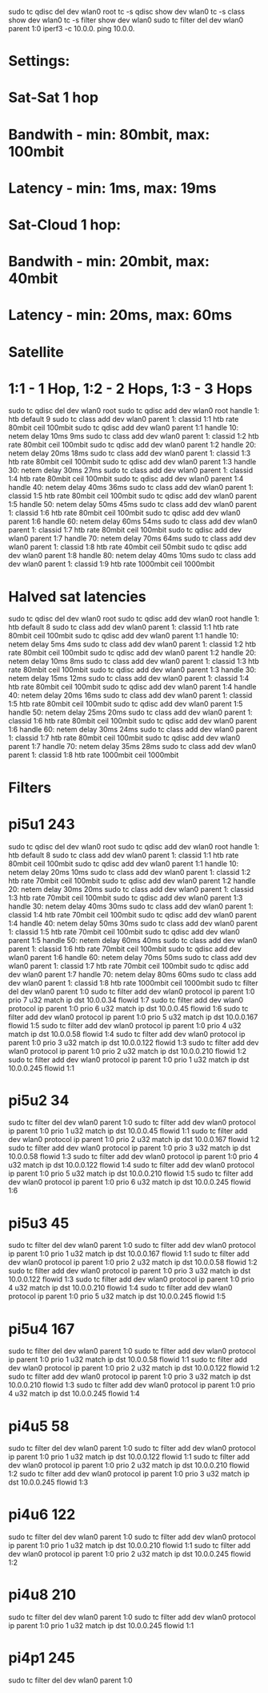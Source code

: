 sudo tc qdisc del dev wlan0 root
tc -s qdisc show dev wlan0
tc -s class show dev wlan0
tc -s filter show dev wlan0
sudo tc filter del dev wlan0 parent 1:0
iperf3 -c 10.0.0.
ping 10.0.0.
# Settings:
# Sat-Sat 1 hop
#   Bandwith - min: 80mbit, max: 100mbit
#   Latency - min: 1ms, max: 19ms
#
# Sat-Cloud 1 hop:
#   Bandwith - min: 20mbit, max: 40mbit
#   Latency - min: 20ms, max: 60ms
#
# Satellite
# 1:1 - 1 Hop, 1:2 - 2 Hops, 1:3 - 3 Hops
sudo tc qdisc del dev wlan0 root
sudo tc qdisc add dev wlan0 root handle 1: htb default 9
sudo tc class add dev wlan0 parent 1: classid 1:1 htb rate 80mbit ceil 100mbit
sudo tc qdisc add dev wlan0 parent 1:1 handle 10: netem delay 10ms 9ms
sudo tc class add dev wlan0 parent 1: classid 1:2 htb rate 80mbit ceil 100mbit
sudo tc qdisc add dev wlan0 parent 1:2 handle 20: netem delay 20ms 18ms
sudo tc class add dev wlan0 parent 1: classid 1:3 htb rate 80mbit ceil 100mbit
sudo tc qdisc add dev wlan0 parent 1:3 handle 30: netem delay 30ms 27ms
sudo tc class add dev wlan0 parent 1: classid 1:4 htb rate 80mbit ceil 100mbit
sudo tc qdisc add dev wlan0 parent 1:4 handle 40: netem delay 40ms 36ms
sudo tc class add dev wlan0 parent 1: classid 1:5 htb rate 80mbit ceil 100mbit
sudo tc qdisc add dev wlan0 parent 1:5 handle 50: netem delay 50ms 45ms
sudo tc class add dev wlan0 parent 1: classid 1:6 htb rate 80mbit ceil 100mbit
sudo tc qdisc add dev wlan0 parent 1:6 handle 60: netem delay 60ms 54ms
sudo tc class add dev wlan0 parent 1: classid 1:7 htb rate 80mbit ceil 100mbit
sudo tc qdisc add dev wlan0 parent 1:7 handle 70: netem delay 70ms 64ms
sudo tc class add dev wlan0 parent 1: classid 1:8 htb rate 40mbit ceil 50mbit
sudo tc qdisc add dev wlan0 parent 1:8 handle 80: netem delay 40ms 10ms
sudo tc class add dev wlan0 parent 1: classid 1:9 htb rate 1000mbit ceil 1000mbit

# Halved sat latencies
sudo tc qdisc del dev wlan0 root
sudo tc qdisc add dev wlan0 root handle 1: htb default 8
sudo tc class add dev wlan0 parent 1: classid 1:1 htb rate 80mbit ceil 100mbit
sudo tc qdisc add dev wlan0 parent 1:1 handle 10: netem delay 5ms 4ms
sudo tc class add dev wlan0 parent 1: classid 1:2 htb rate 80mbit ceil 100mbit
sudo tc qdisc add dev wlan0 parent 1:2 handle 20: netem delay 10ms 8ms
sudo tc class add dev wlan0 parent 1: classid 1:3 htb rate 80mbit ceil 100mbit
sudo tc qdisc add dev wlan0 parent 1:3 handle 30: netem delay 15ms 12ms
sudo tc class add dev wlan0 parent 1: classid 1:4 htb rate 80mbit ceil 100mbit
sudo tc qdisc add dev wlan0 parent 1:4 handle 40: netem delay 20ms 16ms
sudo tc class add dev wlan0 parent 1: classid 1:5 htb rate 80mbit ceil 100mbit
sudo tc qdisc add dev wlan0 parent 1:5 handle 50: netem delay 25ms 20ms
sudo tc class add dev wlan0 parent 1: classid 1:6 htb rate 80mbit ceil 100mbit
sudo tc qdisc add dev wlan0 parent 1:6 handle 60: netem delay 30ms 24ms
sudo tc class add dev wlan0 parent 1: classid 1:7 htb rate 80mbit ceil 100mbit
sudo tc qdisc add dev wlan0 parent 1:7 handle 70: netem delay 35ms 28ms
sudo tc class add dev wlan0 parent 1: classid 1:8 htb rate 1000mbit ceil 1000mbit

# Filters
# pi5u1 243
sudo tc qdisc del dev wlan0 root
sudo tc qdisc add dev wlan0 root handle 1: htb default 8
sudo tc class add dev wlan0 parent 1: classid 1:1 htb rate 80mbit ceil 100mbit
sudo tc qdisc add dev wlan0 parent 1:1 handle 10: netem delay 20ms 10ms
sudo tc class add dev wlan0 parent 1: classid 1:2 htb rate 70mbit ceil 100mbit
sudo tc qdisc add dev wlan0 parent 1:2 handle 20: netem delay 30ms 20ms
sudo tc class add dev wlan0 parent 1: classid 1:3 htb rate 70mbit ceil 100mbit
sudo tc qdisc add dev wlan0 parent 1:3 handle 30: netem delay 40ms 30ms
sudo tc class add dev wlan0 parent 1: classid 1:4 htb rate 70mbit ceil 100mbit
sudo tc qdisc add dev wlan0 parent 1:4 handle 40: netem delay 50ms 30ms
sudo tc class add dev wlan0 parent 1: classid 1:5 htb rate 70mbit ceil 100mbit
sudo tc qdisc add dev wlan0 parent 1:5 handle 50: netem delay 60ms 40ms
sudo tc class add dev wlan0 parent 1: classid 1:6 htb rate 70mbit ceil 100mbit
sudo tc qdisc add dev wlan0 parent 1:6 handle 60: netem delay 70ms 50ms
sudo tc class add dev wlan0 parent 1: classid 1:7 htb rate 70mbit ceil 100mbit
sudo tc qdisc add dev wlan0 parent 1:7 handle 70: netem delay 80ms 60ms
sudo tc class add dev wlan0 parent 1: classid 1:8 htb rate 1000mbit ceil 1000mbit
sudo tc filter del dev wlan0 parent 1:0
sudo tc filter add dev wlan0 protocol ip parent 1:0 prio 7 u32 match ip dst 10.0.0.34 flowid 1:7
sudo tc filter add dev wlan0 protocol ip parent 1:0 prio 6 u32 match ip dst 10.0.0.45 flowid 1:6
sudo tc filter add dev wlan0 protocol ip parent 1:0 prio 5 u32 match ip dst 10.0.0.167 flowid 1:5
sudo tc filter add dev wlan0 protocol ip parent 1:0 prio 4 u32 match ip dst 10.0.0.58 flowid 1:4
sudo tc filter add dev wlan0 protocol ip parent 1:0 prio 3 u32 match ip dst 10.0.0.122 flowid 1:3
sudo tc filter add dev wlan0 protocol ip parent 1:0 prio 2 u32 match ip dst 10.0.0.210 flowid 1:2
sudo tc filter add dev wlan0 protocol ip parent 1:0 prio 1 u32 match ip dst 10.0.0.245 flowid 1:1

# pi5u2 34
sudo tc filter del dev wlan0 parent 1:0
sudo tc filter add dev wlan0 protocol ip parent 1:0 prio 1 u32 match ip dst 10.0.0.45 flowid 1:1
sudo tc filter add dev wlan0 protocol ip parent 1:0 prio 2 u32 match ip dst 10.0.0.167 flowid 1:2
sudo tc filter add dev wlan0 protocol ip parent 1:0 prio 3 u32 match ip dst 10.0.0.58 flowid 1:3
sudo tc filter add dev wlan0 protocol ip parent 1:0 prio 4 u32 match ip dst 10.0.0.122 flowid 1:4
sudo tc filter add dev wlan0 protocol ip parent 1:0 prio 5 u32 match ip dst 10.0.0.210 flowid 1:5
sudo tc filter add dev wlan0 protocol ip parent 1:0 prio 6 u32 match ip dst 10.0.0.245 flowid 1:6

# pi5u3 45
sudo tc filter del dev wlan0 parent 1:0
sudo tc filter add dev wlan0 protocol ip parent 1:0 prio 1 u32 match ip dst 10.0.0.167 flowid 1:1
sudo tc filter add dev wlan0 protocol ip parent 1:0 prio 2 u32 match ip dst 10.0.0.58 flowid 1:2
sudo tc filter add dev wlan0 protocol ip parent 1:0 prio 3 u32 match ip dst 10.0.0.122 flowid 1:3
sudo tc filter add dev wlan0 protocol ip parent 1:0 prio 4 u32 match ip dst 10.0.0.210 flowid 1:4
sudo tc filter add dev wlan0 protocol ip parent 1:0 prio 5 u32 match ip dst 10.0.0.245 flowid 1:5

# pi5u4 167
sudo tc filter del dev wlan0 parent 1:0
sudo tc filter add dev wlan0 protocol ip parent 1:0 prio 1 u32 match ip dst 10.0.0.58 flowid 1:1
sudo tc filter add dev wlan0 protocol ip parent 1:0 prio 2 u32 match ip dst 10.0.0.122 flowid 1:2
sudo tc filter add dev wlan0 protocol ip parent 1:0 prio 3 u32 match ip dst 10.0.0.210 flowid 1:3
sudo tc filter add dev wlan0 protocol ip parent 1:0 prio 4 u32 match ip dst 10.0.0.245 flowid 1:4

# pi4u5 58
sudo tc filter del dev wlan0 parent 1:0
sudo tc filter add dev wlan0 protocol ip parent 1:0 prio 1 u32 match ip dst 10.0.0.122 flowid 1:1
sudo tc filter add dev wlan0 protocol ip parent 1:0 prio 2 u32 match ip dst 10.0.0.210 flowid 1:2
sudo tc filter add dev wlan0 protocol ip parent 1:0 prio 3 u32 match ip dst 10.0.0.245 flowid 1:3

# pi4u6 122
sudo tc filter del dev wlan0 parent 1:0
sudo tc filter add dev wlan0 protocol ip parent 1:0 prio 1 u32 match ip dst 10.0.0.210 flowid 1:1
sudo tc filter add dev wlan0 protocol ip parent 1:0 prio 2 u32 match ip dst 10.0.0.245 flowid 1:2

# pi4u8 210
sudo tc filter del dev wlan0 parent 1:0
sudo tc filter add dev wlan0 protocol ip parent 1:0 prio 1 u32 match ip dst 10.0.0.245 flowid 1:1

# pi4p1 245
sudo tc filter del dev wlan0 parent 1:0
